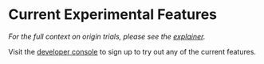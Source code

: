 # Current Experimental Features

_For the full context on origin trials, please see the [explainer](explainer.md)._

Visit the [developer console](https://developers.chrome.com/origintrials/#/trials/active) to sign up to try out any of the current features.
